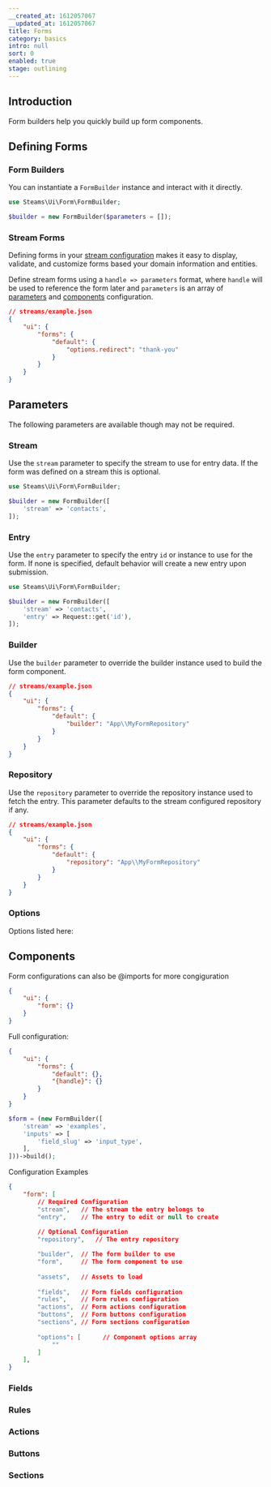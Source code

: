 ```yaml
---
__created_at: 1612057067
__updated_at: 1612057067
title: Forms
category: basics
intro: null
sort: 0
enabled: true
stage: outlining
---
```

## Introduction

Form builders help you quickly build up form components.

## Defining Forms

### Form Builders

You can instantiate a `FormBuilder` instance and interact with it directly.

```php
use Steams\Ui\Form\FormBuilder;

$builder = new FormBuilder($parameters = []);
```

### Stream Forms

Defining forms in your [stream configuration](../core/streams#defining-streams) makes it easy to display, validate, and customize forms based your domain information and entities.

Define stream forms using a `handle => parameters` format, where `handle` will be used to reference the form later and  `parameters` is an array of [parameters](#parameters) and [components](#components) configuration.

```json
// streams/example.json
{
    "ui": {
        "forms": {
            "default": {
                "options.redirect": "thank-you"
            }
        }
    }
}
```


## Parameters

The following parameters are available though may not be required.

### Stream

Use the `stream` parameter to specify the stream to use for entry data. If the form was defined on a stream this is optional.

```php
use Steams\Ui\Form\FormBuilder;

$builder = new FormBuilder([
    'stream' => 'contacts',
]);
```

### Entry

Use the `entry` parameter to specify the entry `id` or instance to use for the form. If none is specified, default behavior will create a new entry upon submission.

```php
use Steams\Ui\Form\FormBuilder;

$builder = new FormBuilder([
    'stream' => 'contacts',
    'entry' => Request::get('id'),
]);
```

### Builder

Use the `builder` parameter to override the builder instance used to build the form component.

```json
// streams/example.json
{
    "ui": {
        "forms": {
            "default": {
                "builder": "App\\MyFormRepository"
            }
        }
    }
}
```

### Repository

Use the `repository` parameter to override the repository instance used to fetch the entry. This parameter defaults to the stream configured repository if any.

```json
// streams/example.json
{
    "ui": {
        "forms": {
            "default": {
                "repository": "App\\MyFormRepository"
            }
        }
    }
}
```

### Options

Options listed here:

## Components

Form configurations can also be @imports for more congiguration

```json
{
    "ui": {
        "form": {}
    }
}
```

Full configuration:

```json
{
    "ui": {
        "forms": {
            "default": {},
            "{handle}": {}
        }
    }
}
```

```php
$form = (new FormBuilder([
    'stream' => 'examples',
    'inputs' => [
        'field_slug' => 'input_type',
    ],
]))->build();
```

Configuration Examples

```json
{
    "form": [
        // Required Configuration
        "stream",   // The stream the entry belongs to
        "entry",    // The entry to edit or null to create
        
        // Optional Configuration
        "repository",   // The entry repository

        "builder",  // The form builder to use
        "form",     // The form component to use
        
        "assets",   // Assets to load
        
        "fields",   // Form fields configuration
        "rules",    // Form rules configuration
        "actions",  // Form actions configuration
        "buttons",  // Form buttons configuration
        "sections", // Form sections configuration
        
        "options": [      // Component options array
            ""
        ]
    ],
}
```

### Fields
### Rules
### Actions
### Buttons
### Sections